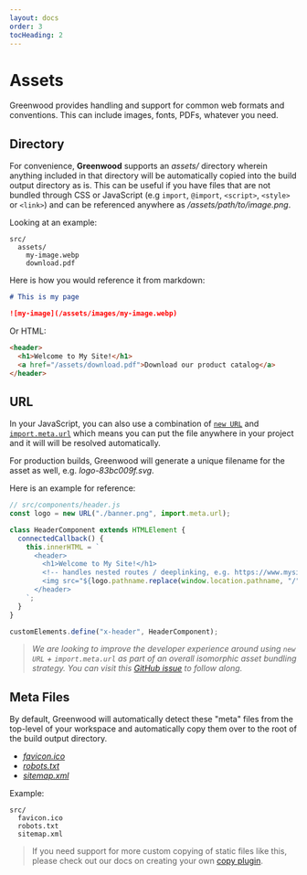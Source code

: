 ```yaml
---
layout: docs
order: 3
tocHeading: 2
---
```


# Assets

Greenwood provides handling and support for common web formats and conventions.  This can include images, fonts, PDFs, whatever you need.

## Directory

For convenience, **Greenwood** supports an _assets/_ directory wherein anything included in that directory will be automatically copied into the build output directory as is.  This can be useful if you have files that are not bundled through CSS or JavaScript (e.g `import`, `@import`, `<script>`, `<style>` or `<link>`) and can be referenced anywhere as _/assets/path/to/image.png_.

Looking at an example:

```shell
src/
  assets/
    my-image.webp
    download.pdf
```

Here is how you would reference it from markdown:

```md
# This is my page

![my-image](/assets/images/my-image.webp)
```

Or HTML:

```html
<header>
  <h1>Welcome to My Site!</h1>
  <a href="/assets/download.pdf">Download our product catalog</a>
</header>
```

## URL

In your JavaScript, you can also use a combination of [`new URL`](https://developer.mozilla.org/en-US/docs/Web/API/URL) and [`import.meta.url`](https://developer.mozilla.org/en-US/docs/Web/JavaScript/Reference/Operators/import.meta) which means you can put the file anywhere in your project and it will will be resolved automatically.

For production builds, Greenwood will generate a unique filename for the asset as well, e.g. _logo-83bc009f.svg_.

Here is an example for reference: 

```js
// src/components/header.js
const logo = new URL("./banner.png", import.meta.url);

class HeaderComponent extends HTMLElement {
  connectedCallback() {
    this.innerHTML = `
      <header>
        <h1>Welcome to My Site!</h1>
        <!-- handles nested routes / deeplinking, e.g. https://www.mysite.com/some/page/ -->
        <img src="${logo.pathname.replace(window.location.pathname, "/")}" alt="Greenwood logo"/>
      </header>
    `;
  }
}

customElements.define("x-header", HeaderComponent);
```

> _We are looking to improve the developer experience around using `new URL` + `import.meta.url` as part of an overall isomorphic asset bundling strategy. You can visit this [GitHub issue](https://github.com/ProjectEvergreen/greenwood/issues/1163) to follow along._


## Meta Files

By default, Greenwood will automatically detect these "meta" files from the top-level of your workspace and automatically copy them over to the root of the build output directory.

- [_favicon.ico_](https://en.wikipedia.org/wiki/Favicon)
- [_robots.txt_](https://developers.google.com/search/docs/crawling-indexing/robots/intro)
- [_sitemap.xml_](https://www.sitemaps.org/protocol.html) 

Example:

```shell
src/
  favicon.ico
  robots.txt
  sitemap.xml
```

> If you need support for more custom copying of static files like this, please check out our docs on creating your own [copy plugin](/docs/reference/plugins/#copy).